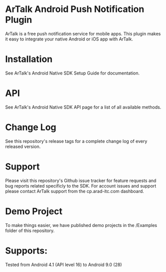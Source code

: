 # ArTalk Android Push Notification Plugin

ArTalk is a free push notification service for mobile apps. This plugin makes it easy to integrate your native Android or iOS app with ArTalk.

# Installation
See ArTalk's Android Native SDK Setup Guide for documentation.

# API
See ArTalk's Android Native SDK API page for a list of all available methods.

# Change Log
See this repository's release tags for a complete change log of every released version.

# Support
Please visit this repository's Github issue tracker for feature requests and bug reports related specificly to the SDK. For account issues and support please contact ArTalk support from the cp.arad-itc.com dashboard.

# Demo Project
To make things easier, we have published demo projects in the /Examples folder of this repository.

# Supports:
Tested from Android 4.1 (API level 16) to Android 9.0 (28)
